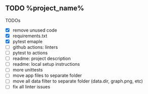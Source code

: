 TODO %project_name%
---

TODOs
- [x] remove unused code
- [x] requirements.txt
- [x] pytest emaple
- [ ] github actions: linters
- [ ] pytest to actions
- [ ] readme: project description
- [ ] readme: local setup instructions
- [ ] more unittests
- [ ] move app files to separate folder
- [ ] move all data filter to separate folder (data.dir, graph.png, etc)
- [ ] fix all linter issues
